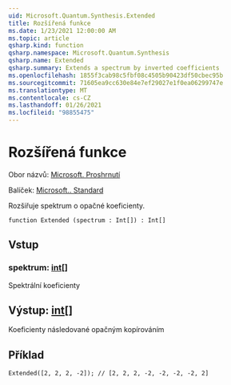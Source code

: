 ```yaml
---
uid: Microsoft.Quantum.Synthesis.Extended
title: Rozšířená funkce
ms.date: 1/23/2021 12:00:00 AM
ms.topic: article
qsharp.kind: function
qsharp.namespace: Microsoft.Quantum.Synthesis
qsharp.name: Extended
qsharp.summary: Extends a spectrum by inverted coefficients
ms.openlocfilehash: 1855f3cab98c5fbf08c4505b90423df50cbec95b
ms.sourcegitcommit: 71605ea9cc630e84e7ef29027e1f0ea06299747e
ms.translationtype: MT
ms.contentlocale: cs-CZ
ms.lasthandoff: 01/26/2021
ms.locfileid: "98855475"
---
```

# <a name="extended-function"></a>Rozšířená funkce

Obor názvů: [Microsoft. Proshrnutí](xref:Microsoft.Quantum.Synthesis)

Balíček: [Microsoft.. Standard](https://nuget.org/packages/Microsoft.Quantum.Standard)


Rozšiřuje spektrum o opačné koeficienty.

```qsharp
function Extended (spectrum : Int[]) : Int[]
```


## <a name="input"></a>Vstup

### <a name="spectrum--int"></a>spektrum: [int](xref:microsoft.quantum.lang-ref.int)[]

Spektrální koeficienty



## <a name="output--int"></a>Výstup: [int](xref:microsoft.quantum.lang-ref.int)[]

Koeficienty následované opačným kopírováním

## <a name="example"></a>Příklad

```qsharp
Extended([2, 2, 2, -2]); // [2, 2, 2, -2, -2, -2, -2, 2]
```